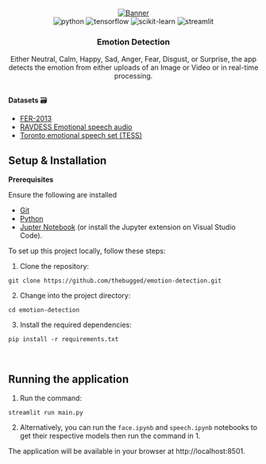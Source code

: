 <div align="center">
  <br />
    <a href="" target="_blank">
      <img src="https://github.com/thebugged/emotion-detection/assets/74977495/340fcd9b-50b7-4581-b9bc-2e2a1239aae4" alt="Banner">
    </a>
  <br />

  <div>
    <img src="https://img.shields.io/badge/-Python-black?style=for-the-badge&logoColor=white&logo=python&color=3776AB" alt="python" />
    <img src="https://img.shields.io/badge/-TensorFlow-black?style=for-the-badge&logoColor=white&logo=tensorflow&color=FF6F00" alt="tensorflow" />
    <img src="https://img.shields.io/badge/-scikit_learn-black?style=for-the-badge&logoColor=white&logo=scikitlearn&color=F7931E" alt="scikit-learn" />
    <img src="https://img.shields.io/badge/-Streamlit-black?style=for-the-badge&logoColor=white&logo=streamlit&color=FF4B4B" alt="streamlit" />
</div>


  <h3 align="center">Emotion Detection</h3>

   <div align="center">
     Either Neutral, Calm, Happy, Sad, Anger, Fear, Disgust, or Surprise, the app detects the emotion from either uploads of an Image or Video or in real-time processing. 
    </div>
</div>
<br/>

**Datasets** 🗃️
- [FER-2013](https://www.kaggle.com/datasets/msambare/fer2013)
- [RAVDESS Emotional speech audio](https://www.kaggle.com/datasets/uwrfkaggler/ravdess-emotional-speech-audio) 
- [Toronto emotional speech set (TESS)](https://www.kaggle.com/datasets/ejlok1/toronto-emotional-speech-set-tess)


## Setup & Installation
**Prerequisites**

Ensure the following are installed
- [Git](https://git-scm.com/)
- [Python](https://www.python.org/downloads/)
- [Jupter Notebook](https://jupyter.org/install) (or install the Jupyter extension on Visual Studio Code).
  
To set up this project locally, follow these steps:

1. Clone the repository:
```shell
git clone https://github.com/thebugged/emotion-detection.git
```

2. Change into the project directory: 
```shell
cd emotion-detection
```

3. Install the required dependencies: 
```shell
pip install -r requirements.txt
```
<br/>

## Running the application
1. Run the command: 
```shell
streamlit run main.py
```
2. Alternatively, you can run the `face.ipynb` and `speech.ipynb` notebooks to get their respective models then run the command in 1.

The application will be available in your browser at http://localhost:8501.


